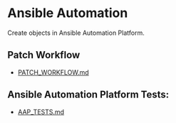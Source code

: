 # Ansible Automation

Create objects in Ansible Automation Platform.

## Patch Workflow

- [PATCH_WORKFLOW.md](APATCH_WORKFLOW.md)

## Ansible Automation Platform Tests:

- [AAP_TESTS.md](AAP_TESTS.md)

